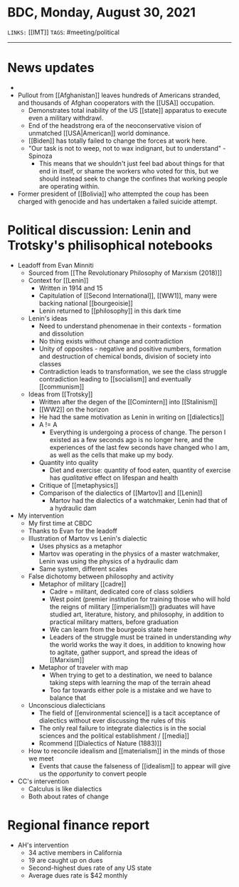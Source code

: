 # BDC, Monday, August 30, 2021
`LINKS:` [[IMT]]
`TAGS`: #meeting/political 

---
# News updates
- 
- Pullout from [[Afghanistan]] leaves hundreds of Americans stranded, and thousands of Afghan cooperators with the [[USA]] occupation.
	- Demonstrates total inability of the US [[state]] apparatus to execute even a military withdrawl.
	- End of the headstrong era of the neoconservative vision of unmatched [[USA|American]] world dominance.
	- [[Biden]] has totally failed to change the forces at work here. 
	- "Our task is not to weep, not to wax indignant, but to understand" - Spinoza
		- This means that we shouldn't just feel bad about things for that end in itself, or shame the workers who voted for this, but we should instead seek to change the confines that working people are operating within. 
- Former president of [[Bolivia]] who attempted the coup has been charged with genocide and has undertaken a failed suicide attempt. 

# Political discussion: Lenin and Trotsky's philisophical notebooks
- Leadoff from Evan Minniti
	- Sourced from [[The Revolutionary Philosophy of Marxism (2018)]]
	- Context for [[Lenin]]
		- Written in 1914 and 15
		- Capitulation of [[Second International]], [[WW1]], many were backing national [[bourgeoisie]]
		- Lenin returned to [[philosophy]] in this dark time
	- Lenin's ideas
		- Need to understand phenomenae in their contexts - formation and dissolution
		- No thing exists without change and contradiction
		- Unity of opposites - negative and positive numbers, formation and destruction of chemical bonds, division of society into classes
		- Contradiction leads to transformation, we see the class struggle contradiction leading to [[socialism]] and eventually [[communism]]
	- Ideas from [[Trotsky]]
		- Written after the degen of the [[Comintern]] into [[Stalinism]]
		- [[WW2]] on the horizon
		- He had the same motivation as Lenin in writing on [[dialectics]]
		- A != A
			- Everything is undergoing a process of change. The person I existed as a few seconds ago is no longer here, and the experiences of the last few seconds have changed who I am, as well as the cells that make up my body. 
		- Quantity into quality
			- Diet and exercise: quantity of food eaten, quantity of exercise has *qualitative* effect on lifespan and health
		- Critique of [[metaphysics]]
		- Comparison of the dialectics of [[Martov]] and [[Lenin]]
			- Martov had the dialectics of a watchmaker, Lenin had that of a hydraulic dam
- My intervention
	- My first time at CBDC
	- Thanks to Evan for the leadoff
	- Illustration of Martov vs Lenin's dialectic
		- Uses physics as a metaphor
		- Martov was operating in the physics of a master watchmaker, Lenin was using the physics of a hydraulic dam
		- Same system, different scales
	- False dichotomy between philosophy and activity
		- Metaphor of military [[cadre]]
			- Cadre = militant, dedicated core of class soldiers
			- West point (premier institution for training those who will hold the reigns of military [[imperialism]]) graduates will have studied art, literature, history, and philosophy, in addition to practical military matters, before graduation
			- We can learn from the bourgeois state here
			- Leaders of the struggle must be trained in understanding *why* the world works the way it does, in addition to knowing how to agitate, gather support, and spread the ideas of [[Marxism]]
		- Metaphor of traveler with map
			- When trying to get to a destination, we need to balance taking steps with learning the map of the terrain ahead
			- Too far towards either pole is a mistake and we have to balance that
	- Unconscious dialecticians
		- The field of [[environmental science]] is a tacit acceptance of dialectics without ever discussing the rules of this
		- The only real failure to integrate dialectics is in the social sciences and the political establishment / [[media]]
		- Rcommend [[Dialectics of Nature (1883)]]
	- How to reconcile idealism and [[materialism]] in the minds of those we meet
		- Events that cause the falseness of [[idealism]] to appear will give us the *opportunity* to convert people
- CC's intervention
	- Calculus is like dialectics
	- Both about rates of change

# Regional finance report
- AH's intervention
	- 34 active members in California
	- 19 are caught up on dues
	- Second-highest dues rate of any US state
	- Average dues rate is $42 monthly


